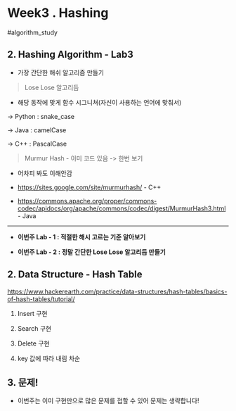 # Week3 . Hashing
#algorithm_study

## 2. Hashing Algorithm - Lab3

- 가장 간단한 해쉬 알고리즘 만들기
> Lose Lose 알고리듬

- 해당 동작에 맞게 함수 시그니쳐(자신이 사용하는 언어에 맞춰서)

-> Python : snake_case

-> Java : camelCase

-> C++ : PascalCase

> Murmur Hash - 이미 코드 있음 -> 한번 보기

- 어차피 봐도 이해안감

- https://sites.google.com/site/murmurhash/ - C++

- https://commons.apache.org/proper/commons-codec/apidocs/org/apache/commons/codec/digest/MurmurHash3.html - Java

---

- **이번주 Lab - 1 : 적절한 해시 고르는 기준 알아보기**

- **이번주 Lab - 2 : 정말 간단한 Lose Lose 알고리듬 만들기**

## 2. Data Structure - Hash Table

https://www.hackerearth.com/practice/data-structures/hash-tables/basics-of-hash-tables/tutorial/

1. Insert 구현    

2. Search 구현

3. Delete 구현

4. key 값에 따라 내림 차순

## 3. 문제!

- 이번주는 이미 구현만으로 많은 문제를 접할 수 있어 문제는 생략합니다!
